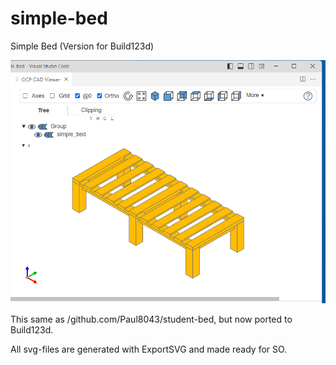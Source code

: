 # simple-bed

Simple Bed (Version for Build123d)

![simple-bed](simple-bed.png)

This same as /github.com/Paul8043/student-bed, but now ported to Build123d.

All svg-files are generated with ExportSVG and made ready for SO.
